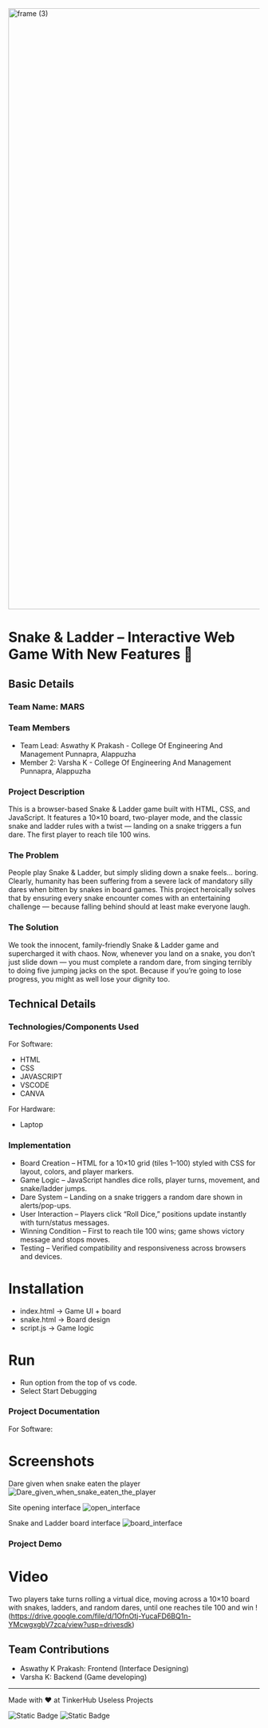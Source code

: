 <img width="3188" height="1202" alt="frame (3)" src="https://github.com/user-attachments/assets/517ad8e9-ad22-457d-9538-a9e62d137cd7" />


# Snake & Ladder – Interactive Web Game With New Features 🎯


## Basic Details
### Team Name: MARS


### Team Members
- Team Lead: Aswathy K Prakash - College Of Engineering And Management Punnapra, Alappuzha 
- Member 2: Varsha K - College Of Engineering And Management Punnapra, Alappuzha 

### Project Description
This is a browser-based Snake & Ladder game built with HTML, CSS, and JavaScript.
It features a 10×10 board, two-player mode, and the classic snake and ladder rules with a twist — landing on a snake triggers a fun dare.
The first player to reach tile 100 wins.

### The Problem 
People play Snake & Ladder, but simply sliding down a snake feels… boring.
Clearly, humanity has been suffering from a severe lack of mandatory silly dares when bitten by snakes in board games.
This project heroically solves that by ensuring every snake encounter comes with an entertaining challenge — because falling behind should at least make everyone laugh.

### The Solution 
We took the innocent, family-friendly Snake & Ladder game and supercharged it with chaos.
Now, whenever you land on a snake, you don’t just slide down — you must complete a random dare, from singing terribly to doing five jumping jacks on the spot.
Because if you’re going to lose progress, you might as well lose your dignity too.

## Technical Details
### Technologies/Components Used
For Software:
- HTML
- CSS
- JAVASCRIPT
- VSCODE
- CANVA

For Hardware:
- Laptop

### Implementation
- Board Creation – HTML for a 10×10 grid (tiles 1–100) styled with CSS for layout, colors, and player markers.
- Game Logic – JavaScript handles dice rolls, player turns, movement, and snake/ladder jumps.
- Dare System – Landing on a snake triggers a random dare shown in alerts/pop-ups.
- User Interaction – Players click “Roll Dice,” positions update instantly with turn/status messages.
- Winning Condition – First to reach tile 100 wins; game shows victory message and stops moves.
- Testing – Verified compatibility and responsiveness across browsers and devices.
# Installation
- index.html → Game UI + board
- snake.html → Board design
- script.js → Game logic
# Run
- Run option from the top of vs code.
- Select Start Debugging
### Project Documentation
For Software:

# Screenshots 

Dare given when snake eaten the player
![Dare_given_when_snake_eaten_the_player](https://github.com/user-attachments/assets/ba584053-2fe8-4b7b-ba9d-7248aa9ff51e)

Site opening interface
![open_interface](https://github.com/user-attachments/assets/b1904981-6d87-4b7a-9fba-97f28be4f595)

Snake and Ladder board interface
![board_interface](https://github.com/user-attachments/assets/787af343-94e6-4543-9983-76cf8cedb749)


### Project Demo
# Video
Two players take turns rolling a virtual dice, moving across a 10×10 board with snakes, ladders, and random dares, until one reaches tile 100 and win
!(https://drive.google.com/file/d/1OfnOtj-YucaFD6BQ1n-YMcwgxgbV7zca/view?usp=drivesdk)



## Team Contributions
- Aswathy K Prakash: Frontend (Interface Designing)
- Varsha K: Backend (Game developing)
  

---
Made with ❤️ at TinkerHub Useless Projects 

![Static Badge](https://img.shields.io/badge/TinkerHub-24?color=%23000000&link=https%3A%2F%2Fwww.tinkerhub.org%2F)
![Static Badge](https://img.shields.io/badge/UselessProjects--25-25?link=https%3A%2F%2Fwww.tinkerhub.org%2Fevents%2FQ2Q1TQKX6Q%2FUseless%2520Projects)
